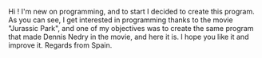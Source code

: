 Hi !
I'm new on programming, and to start I decided to create this program.
As you can see, I get interested in programming thanks to the movie "Jurassic Park",
and one of my objectives was to create the same program that made Dennis Nedry in the movie, and here it is.
I hope you like it and improve it.
Regards from Spain.
